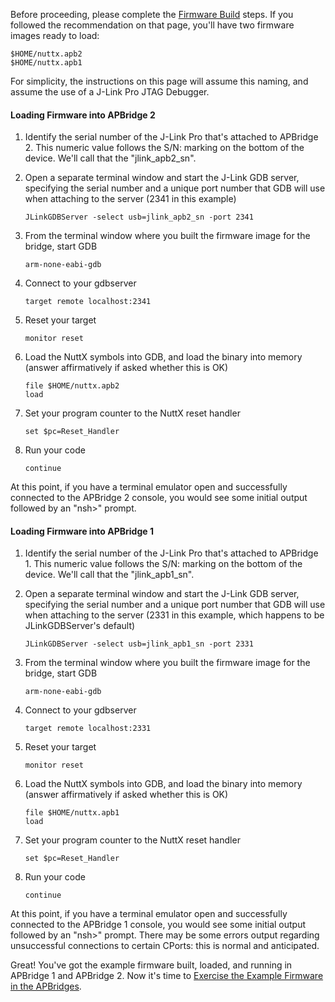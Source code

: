Before proceeding, please complete the [Firmware Build](Firmware-Build) steps.  If you followed the recommendation on that page, you'll have two firmware images ready to load:
````
$HOME/nuttx.apb2
$HOME/nuttx.apb1
````
For simplicity, the instructions on this page will assume this naming, and assume the use of a J-Link Pro JTAG Debugger.

#### Loading Firmware into APBridge 2
1. Identify the serial number of the J-Link Pro that's attached to APBridge 2.  This numeric value follows the S/N: marking on the bottom of the device.  We'll call that the "jlink_apb2_sn".
2. Open a separate terminal window and start the J-Link GDB server, specifying the serial number and a unique port number that GDB will use when attaching to the server (2341 in this example)

   `JLinkGDBServer -select usb=jlink_apb2_sn -port 2341`
3. From the terminal window where you built the firmware image for the bridge, start GDB

    `arm-none-eabi-gdb`
4. Connect to your gdbserver

    `target remote localhost:2341`
5. Reset your target

    `monitor reset`
6. Load the NuttX symbols into GDB, and load the binary into memory (answer affirmatively if asked whether this is OK)

    `file $HOME/nuttx.apb2`  
    `load`
7. Set your program counter to the NuttX reset handler

    `set $pc=Reset_Handler`
8. Run your code

    `continue`

At this point, if you have a terminal emulator open and successfully connected to the APBridge 2 console, you would see some initial output followed by an "nsh>" prompt.

#### Loading Firmware into APBridge 1
1. Identify the serial number of the J-Link Pro that's attached to APBridge 1.  This numeric value follows the S/N: marking on the bottom of the device.  We'll call that the "jlink_apb1_sn".
2. Open a separate terminal window and start the J-Link GDB server, specifying the serial number and a unique port number that GDB will use when attaching to the server (2331 in this example, which happens to be JLinkGDBServer's default)

   `JLinkGDBServer -select usb=jlink_apb1_sn -port 2331`
3. From the terminal window where you built the firmware image for the bridge, start GDB

    `arm-none-eabi-gdb`
4. Connect to your gdbserver

    `target remote localhost:2331`
5. Reset your target

    `monitor reset`
6. Load the NuttX symbols into GDB, and load the binary into memory (answer affirmatively if asked whether this is OK)

    `file $HOME/nuttx.apb1`  
    `load`
7. Set your program counter to the NuttX reset handler

    `set $pc=Reset_Handler`
8. Run your code

    `continue`

At this point, if you have a terminal emulator open and successfully connected to the APBridge 1 console, you would see some initial output followed by an "nsh>" prompt.  There may be some errors output regarding unsuccessful connections to certain CPorts: this is normal and anticipated.

Great!  You've got the example firmware built, loaded, and running in APBridge 1 and APBridge 2.  Now it's time to [Exercise the Example Firmware in the APBridges](Exercising-Example-Firmware-in-the-APBridges).
